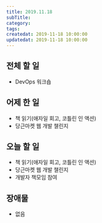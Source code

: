 ```yaml
---
title: 2019.11.18
subTitle: 
category: 
tags: 
createdat: 2019-11-18 10:00:00
updatedat: 2019-11-18 10:00:00
---
```


## 전체 할 일

* DevOps 워크숍

## 어제 한 일

* 책 읽기(애자일 회고, 코틀린 인 액션)
* 당근마켓 웹 개발 챌린지

## 오늘 할 일

* 책 읽기(애자일 회고, 코틀린 인 액션)
* 당근마켓 웹 개발 챌린지
* 개발자 책모임 참여

## 장애물

* 없음